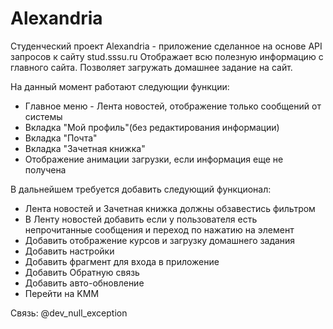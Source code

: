 # Alexandria

Студенческий проект
Alexandria - приложение сделанное на основе API запросов к сайту stud.sssu.ru 
Отображает всю полезную информацию с главного сайта. Позволяет загружать домашнее задание на сайт.

На данный момент работают следующии функции:
+ Главное меню - Лента новостей, отображение только сообщений от системы
+ Вкладка "Мой профиль"(без редактирования информации)
+ Вкладка "Почта" 
+ Вкладка "Зачетная книжка"
+ Отображение анимации загрузки, если информация еще не получена

В дальнейшем требуется добавить следующий функционал:
+ Лента новостей и Зачетная книжка должны обзавестись фильтром
+ В Ленту новостей добавить если у пользователя есть непрочитанные сообщения и переход по нажатию на элемент 
+ Добавить отображение курсов и загрузку домашнего задания
+ Добавить настройки 
+ Добавить фрагмент для входа в приложение
+ Добавить Обратную связь
+ Добавить авто-обновление
+ Перейти на KMM

Связь: @dev_null_exception
